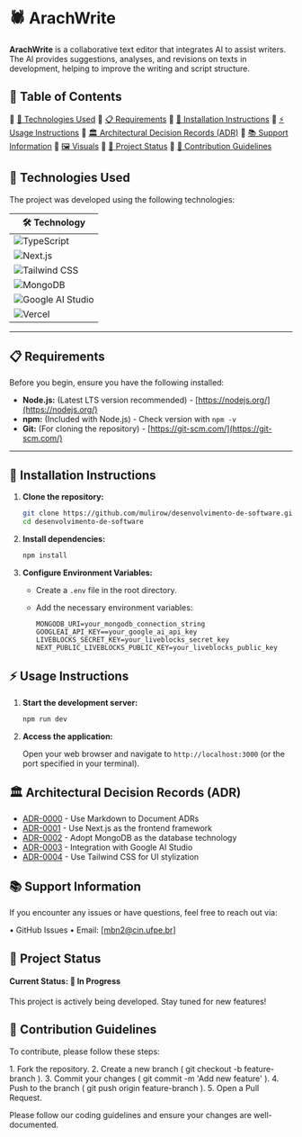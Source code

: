 # 🕷 ArachWrite

**ArachWrite** is a collaborative text editor that integrates AI to assist writers. The AI provides suggestions, analyses, and revisions on texts in development, helping to improve the writing and script structure.

## 📖 Table of Contents

🔹 [🚀 Technologies Used](#technologies-used)
🔹 [📋 Requirements](#requirements)
🔹 [💾 Installation Instructions](#installation-instructions)
🔹 [⚡ Usage Instructions](#usage-instructions)
🔹 [🏛️ Architectural Decision Records (ADR)](#architectural-decision-records-adr)
🔹 [📚 Support Information](#support-information)
🔹 [🖼 Visuals](#visuals)
🔹 [📌 Project Status](#project-status)
🔹 [🤝 Contribution Guidelines](#contribution-guidelines)

## 🚀 Technologies Used

The project was developed using the following technologies:

| 🛠 Technology  |
|---------------|
| ![TypeScript](https://img.shields.io/badge/TypeScript-3178C6?style=for-the-badge&logo=typescript&logoColor=white) |
| ![Next.js](https://img.shields.io/badge/Next.js-000000?style=for-the-badge&logo=nextdotjs&logoColor=white) |
| ![Tailwind CSS](https://img.shields.io/badge/Tailwind_CSS-06B6D4?style=for-the-badge&logo=tailwindcss&logoColor=white) |
| ![MongoDB](https://img.shields.io/badge/MongoDB-47A248?style=for-the-badge&logo=mongodb&logoColor=white) |
| ![Google AI Studio](https://img.shields.io/badge/Google%20AI%20Studio-4285F4?style=for-the-badge&logo=google&logoColor=white) |
| ![Vercel](https://img.shields.io/badge/Vercel-000000?style=for-the-badge&logo=vercel&logoColor=white) |

---

## 📋 Requirements

Before you begin, ensure you have the following installed:

*   **Node.js:** (Latest LTS version recommended) - [https://nodejs.org/](https://nodejs.org/)
*   **npm:** (Included with Node.js) -  Check version with `npm -v`
*   **Git:** (For cloning the repository) - [https://git-scm.com/](https://git-scm.com/)

---

## 💾 Installation Instructions

1.  **Clone the repository:**

    ```bash
    git clone https://github.com/mulirow/desenvolvimento-de-software.git
    cd desenvolvimento-de-software
    ```

2.  **Install dependencies:**

    ```bash
    npm install
    ```

3.  **Configure Environment Variables:**

    *   Create a `.env` file in the root directory.
    *   Add the necessary environment variables:

        ```
        MONGODB_URI=your_mongodb_connection_string
        GOOGLEAI_API_KEY==your_google_ai_api_key
        LIVEBLOCKS_SECRET_KEY=your_liveblocks_secret_key
        NEXT_PUBLIC_LIVEBLOCKS_PUBLIC_KEY=your_liveblocks_public_key
        ```

## ⚡ Usage Instructions

1.  **Start the development server:**

    ```bash
    npm run dev
    ```

2.  **Access the application:**

    Open your web browser and navigate to `http://localhost:3000` (or the port specified in your terminal).

## 🏛️ Architectural Decision Records (ADR)

* [ADR-0000](https://github.com/mulirow/desenvolvimento-de-software/blob/master/adr/0000-use-markdown-adr.md) - Use Markdown to Document ADRs
* [ADR-0001](https://github.com/mulirow/desenvolvimento-de-software/blob/master/adr/0001-use-nextjs-for-front-framework.md) - Use Next.js as the frontend framework
* [ADR-0002](https://github.com/mulirow/desenvolvimento-de-software/blob/master/adr/0002-use-mongodb-for-database.md) - Adopt MongoDB as the database technology
* [ADR-0003](https://github.com/mulirow/desenvolvimento-de-software/blob/master/adr/0003-use-google-ai-studio-for-ai-api.md) - Integration with Google AI Studio
* [ADR-0004](https://github.com/mulirow/desenvolvimento-de-software/blob/master/adr/0004-use-tailwind-css-for-front-stylization.md) - Use Tailwind CSS for UI stylization

## 📚 Support Information

If you encounter any issues or have questions, feel free to reach out via:

•⁠  ⁠GitHub Issues
•⁠  ⁠Email: [mbn2@cin.ufpe.br]

## 📌 Project Status

#### Current Status: 🚀 In Progress

This project is actively being developed. Stay tuned for new features!

## 🤝 Contribution Guidelines

To contribute, please follow these steps:

1.⁠ ⁠Fork the repository.
2.⁠ ⁠Create a new branch (⁠ git checkout -b feature-branch ⁠).
3.⁠ ⁠Commit your changes (⁠ git commit -m 'Add new feature' ⁠).
4.⁠ ⁠Push to the branch (⁠ git push origin feature-branch ⁠).
5.⁠ ⁠Open a Pull Request.

Please follow our coding guidelines and ensure your changes are well-documented.
